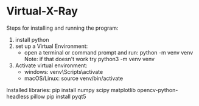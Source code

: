 # Virtual-X-Ray

Steps for installing and running the program:
1. install python
2. set up a Virtual Environment:
    - open a terminal or command prompt and run: python -m venv venv
        Note: if that doesn't work try python3 -m venv venv
3. Activate virtual environment:
    - windows: venv\Scripts\activate
    - macOS/Linux: source venv/bin/activate

Installed libraries:
pip install numpy scipy matplotlib opencv-python-headless pillow
pip install pyqt5
